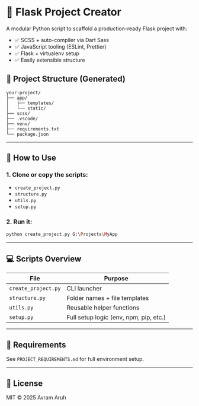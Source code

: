 # 🚀 Flask Project Creator

A modular Python script to scaffold a production-ready Flask project with:

- ✅ SCSS + auto-compiler via Dart Sass
- ✅ JavaScript tooling (ESLint, Prettier)
- ✅ Flask + virtualenv setup
- ✅ Easily extensible structure

## 📁 Project Structure (Generated)

```
your-project/
├── app/
│   ├── templates/
│   └── static/
├── scss/
├── .vscode/
├── venv/
├── requirements.txt
└── package.json
```

---

## 🧪 How to Use

### 1. Clone or copy the scripts:

- `create_project.py`
- `structure.py`
- `utils.py`
- `setup.py`

### 2. Run it:

```bash
python create_project.py G:\Projects\MyApp
```

---

## 💻 Scripts Overview

| File               | Purpose                                 |
|--------------------|-----------------------------------------|
| `create_project.py` | CLI launcher                            |
| `structure.py`      | Folder names + file templates           |
| `utils.py`          | Reusable helper functions               |
| `setup.py`          | Full setup logic (env, npm, pip, etc.) |

---

## 🧰 Requirements

See `PROJECT_REQUIREMENTS.md` for full environment setup.

---

## 📄 License

MIT © 2025 Avram Aruh
